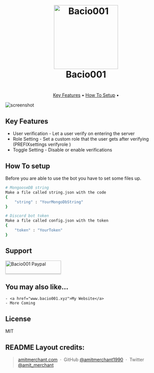 
<h1 align="center">
  <br>
  <a href="http://www.bacio001.xyz/"><img src="https://r.search.yahoo.com/_ylt=AwrJ3s_klN9gUkwAF4J1KAx.;_ylu=c2VjA3NyBHNsawNpbWcEb2lkA2RkMDVkYjc3NzNkMGYwZTg4NzNmMGYyOGRjMmVhZWFiBGdwb3MDMQRpdANiaW5n/RV=2/RE=1625294180/RO=11/RU=https%3a%2f%2fwww.fiverr.com%2fbacio001%2fmake-you-a-basic-discord-bot/RK=2/RS=EiY95lLchFATGJMCgNI4e8XdmM0-" alt="Bacio001" width="200"></a>
  <br>
  Bacio001
  <br>
</h1>

<h1 align="Verification bot by Bacio001"></h1>

<p align="center">
  <a href="#key-features">Key Features</a> •
  <a href="#how-to-setup">How To Setup</a> •
</p>

![screenshot](https://raw.githubusercontent.com/amitmerchant1990/electron-markdownify/master/app/img/markdownify.gif)

## Key Features

* User verification - Let a user verify on entering the server
* Role Setting - Set a custom role that the user gets after verifying (PREFIXsettings verifyrole <roleid>)
* Toggle Setting - Disable or enable verifications



## How To setup

Before you are able to use the bot you have to set some files up.

```bash
# MongooseDB string
Make a file called string.json with the code
{
	"string" : "YourMongoDbString"
}

# Discord bot token
Make a file called config.json with the token
{
	"token" : "YourToken"
}
```

## Support

<a href="paypal.me/Bacio001" target="_blank"><img src="https://tse4.mm.bing.net/th?id=OIP.cP-T7bBVT2FOVr8mc6_C3wHaDt&pid=Api&P=0&w=354&h=178" alt="Bacio001 Paypal" style="height: 41px !important;width: 174px !important;box-shadow: 0px 3px 2px 0px rgba(190, 190, 190, 0.5) !important;-webkit-box-shadow: 0px 3px 2px 0px rgba(190, 190, 190, 0.5) !important;" ></a>


## You may also like...
	
	- <a href="www.bacio001.xyz">My Website</a>
	- More Coming

## License

MIT

	
README Layout credits:
---

> [amitmerchant.com](https://www.amitmerchant.com) &nbsp;&middot;&nbsp;
> GitHub [@amitmerchant1990](https://github.com/amitmerchant1990) &nbsp;&middot;&nbsp;
> Twitter [@amit_merchant](https://twitter.com/amit_merchant)


